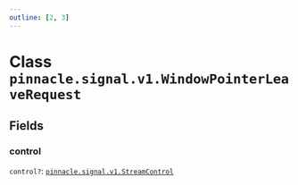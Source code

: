 ```yaml
---
outline: [2, 3]
---
```


# Class `pinnacle.signal.v1.WindowPointerLeaveRequest`




## Fields

### control <Badge type="danger" text="nullable" />

`control?`: <code><a href="/lua-reference/enums/pinnacle.signal.v1.StreamControl">pinnacle.signal.v1.StreamControl</a></code>




